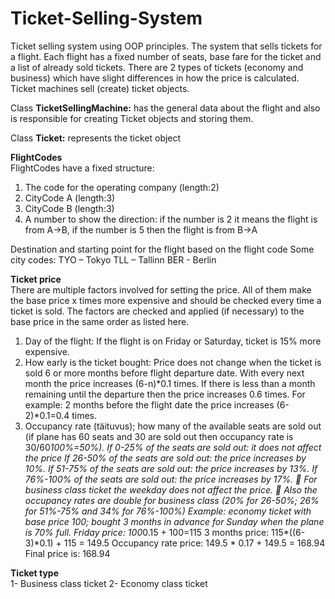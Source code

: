 # Ticket-Selling-System
Ticket selling system using OOP principles.
The system that sells tickets for a flight. Each flight has a fixed number of seats, base fare for the ticket and a
list of already sold tickets. There are 2 types of tickets (economy and business) which have slight
differences in how the price is calculated. Ticket machines sell (create) ticket objects.

Class <b>TicketSellingMachine:</b> has the general data about the flight and also is responsible for creating Ticket
objects and storing them. 

Class <b>Ticket:</b> represents the ticket object


<b>FlightCodes</b><br>
FlightCodes have a fixed structure:
1) The code for the operating company (length:2)
2) CityCode A (length:3)
3) CityCode B (length:3)
4) A number to show the direction: if the number is 2 it means the flight is from A->B, if the number
is 5 then the flight is from B->A

Destination and starting point for the flight based on the flight code
Some city codes:
TYO – Tokyo
TLL – Tallinn
BER - Berlin


<b>Ticket price</b><br>
There are multiple factors involved for setting the price. All of them make the base price x times more
expensive and should be checked every time a ticket is sold. The factors are checked and applied (if
necessary) to the base price in the same order as listed here.
1) Day of the flight:
If the flight is on Friday or Saturday, ticket is 15% more expensive.
2) How early is the ticket bought:
Price does not change when the ticket is sold 6 or more months before flight departure date.
With every next month the price increases (6-n)*0.1 times. If there is less than a month
remaining until the departure then the price increases 0.6 times.
For example: 2 months before the flight date the price increases (6-2)*0.1=0.4 times.
3) Occupancy rate (täituvus); how many of the available seats are sold out (if plane has 60 seats and
30 are sold out then occupancy rate is 30/60*100%=50%).
If 0-25% of the seats are sold out: it does not affect the price
If 26-50% of the seats are sold out: the price increases by 10%.
If 51-75% of the seats are sold out: the price increases by 13%.
If 76%-100% of the seats are sold out: the price increases by 17%.
 For business class ticket the weekday does not affect the price.
 Also the occupancy rates are double for business class (20% for 26-50%; 26% for 51%-75%
and 34% for 76%-100%)
Example: economy ticket with base price 100; bought 3 months in advance for Sunday when the plane is
70% full.
Friday price: 100*0.15 + 100=115
3 months price: 115*((6-3)*0.1) + 115 = 149.5
Occupancy rate price: 149.5 * 0.17 + 149.5 = 168.94
Final price is: 168.94

<b>Ticket type</b><br>
1- Business class ticket
2- Economy class ticket
